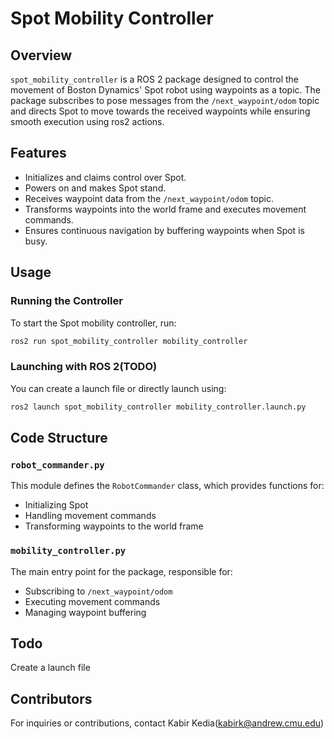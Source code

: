 # Spot Mobility Controller

## Overview
`spot_mobility_controller` is a ROS 2 package designed to control the movement of Boston Dynamics' Spot robot using waypoints as a topic. The package subscribes to pose messages from the `/next_waypoint/odom` topic and directs Spot to move towards the received waypoints while ensuring smooth execution using ros2 actions.

## Features
- Initializes and claims control over Spot.
- Powers on and makes Spot stand.
- Receives waypoint data from the `/next_waypoint/odom` topic.
- Transforms waypoints into the world frame and executes movement commands.
- Ensures continuous navigation by buffering waypoints when Spot is busy.


## Usage
### Running the Controller
To start the Spot mobility controller, run:
```sh
ros2 run spot_mobility_controller mobility_controller
```

### Launching with ROS 2(TODO)
You can create a launch file or directly launch using:
```sh
ros2 launch spot_mobility_controller mobility_controller.launch.py
```

## Code Structure
### `robot_commander.py`
This module defines the `RobotCommander` class, which provides functions for:
- Initializing Spot
- Handling movement commands
- Transforming waypoints to the world frame

### `mobility_controller.py`
The main entry point for the package, responsible for:
- Subscribing to `/next_waypoint/odom`
- Executing movement commands
- Managing waypoint buffering

## Todo
Create a launch file 


## Contributors
For inquiries or contributions, contact Kabir Kedia(kabirk@andrew.cmu.edu)


